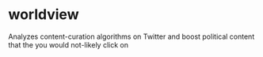 # worldview
Analyzes content-curation algorithms on Twitter and boost political content that the you would not-likely click on
